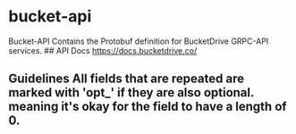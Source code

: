 # bucket-api

Bucket-API Contains the Protobuf definition for BucketDrive GRPC-API services. ## API Docs https://docs.bucketdrive.co/  
## Guidelines  All fields that are repeated are marked with 'opt_' if they are also **optional**. meaning it's okay for the field to have a length of 0.
